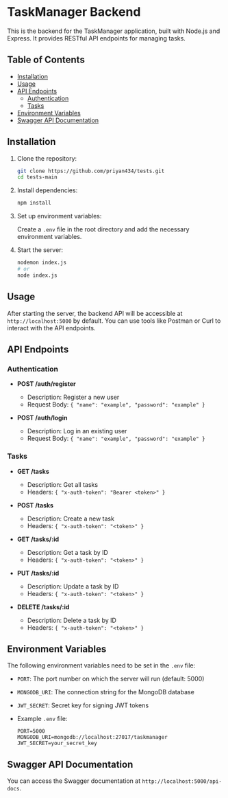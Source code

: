# TaskManager Backend

This is the backend for the TaskManager application, built with Node.js and Express. It provides RESTful API endpoints for managing tasks.

## Table of Contents

- [Installation](#installation)
- [Usage](#usage)
- [API Endpoints](#api-endpoints)
  - [Authentication](#authentication)
  - [Tasks](#tasks)
- [Environment Variables](#environment-variables)
- [Swagger API Documentation](#swagger-api-documentation)

## Installation

1. Clone the repository:

    ```sh
    git clone https://github.com/priyan434/tests.git
    cd tests-main
    ```

2. Install dependencies:

    ```sh
    npm install
    ```

3. Set up environment variables:

    Create a `.env` file in the root directory and add the necessary environment variables.

  

4. Start the server:

    ```sh
    nodemon index.js
    # or
    node index.js
    ```

## Usage

After starting the server, the backend API will be accessible at `http://localhost:5000` by default. You can use tools like Postman or Curl to interact with the API endpoints.

## API Endpoints

### Authentication

- **POST /auth/register**
  - Description: Register a new user
  - Request Body: `{ "name": "example", "password": "example" }`

- **POST /auth/login**
  - Description: Log in an existing user
  - Request Body: `{ "name": "example", "password": "example" }`

### Tasks

- **GET /tasks**
  - Description: Get all tasks
  - Headers: `{ "x-auth-token": "Bearer <token>" }`

- **POST /tasks**
  - Description: Create a new task
  - Headers: `{ "x-auth-token": "<token>" }`
 

- **GET /tasks/:id**
  - Description: Get a task by ID
  - Headers: `{ "x-auth-token": "<token>" }`

- **PUT /tasks/:id**
  - Description: Update a task by ID
  - Headers: `{ "x-auth-token": "<token>" }`
 

- **DELETE /tasks/:id**
  - Description: Delete a task by ID
  - Headers: `{ "x-auth-token": "<token>" }`

## Environment Variables

The following environment variables need to be set in the `.env` file:

- `PORT`: The port number on which the server will run (default: 5000)
- `MONGODB_URI`: The connection string for the MongoDB database
- `JWT_SECRET`: Secret key for signing JWT tokens

-   Example `.env` file:
    ```env
    PORT=5000
    MONGODB_URI=mongodb://localhost:27017/taskmanager
    JWT_SECRET=your_secret_key
    ```

## Swagger API Documentation

You can access the Swagger documentation at `http://localhost:5000/api-docs`.
